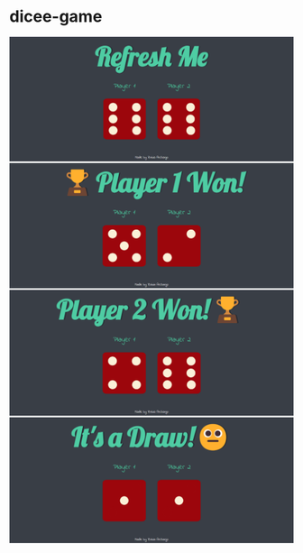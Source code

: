 # dicee-game

<img src="https://github.com/rharcosta/dicee-game/blob/main/images/refresh.png" />
<img src="https://github.com/rharcosta/dicee-game/blob/main/images/player1won.png" />
<img src="https://github.com/rharcosta/dicee-game/blob/main/images/player2won.png" />
<img src="https://github.com/rharcosta/dicee-game/blob/main/images/draw.png" />


